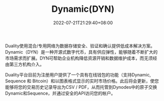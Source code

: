 ﻿---
weight: 
title: "Dynamic(DYN)"
description: "Duality使用混合/专用网络为数据存储安全、验证和确认提供低成本解决方案"
date: 2022-07-21T21:29:40+08:00
lastmod: 2022-07-21T10:55:40+08:00
draft: false
authors: ["Cindy"]
featuredImage: "dynamicdyn.jpg"
link: "https://duality.solutions/"
tags: ["数字代币","Dynamic(DYN)"]
categories: ["navigation"]
navigation: ["数字代币"]
lightgallery: true
toc: true
pinned: false
recommend: false
recommend1: false
---
Duality使用混合/专用网络为数据存储安全、验证和确认提供低成本解决方案。Dynamic（DYN）是一种开源式数字代币，具有供应弹性，能够随着不断扩大的市场需求而扩展。DYN可帮助企业机构降低资源开销和数据维护成本，而无须经由第三方机构介入。

Duality平台目前为注册用户提供了一个具有在线钱包的功能（支持Dynamic, Sequence 和 Bitcoin）和以图表格式显示的实时市场价格。此后将会更新，使您能够将您的交易历史记录导出为CSV / PDF，从而托管到Dynodes中的原子交换Dynamic和Sequence，并通过安全的API访问您的帐户。 